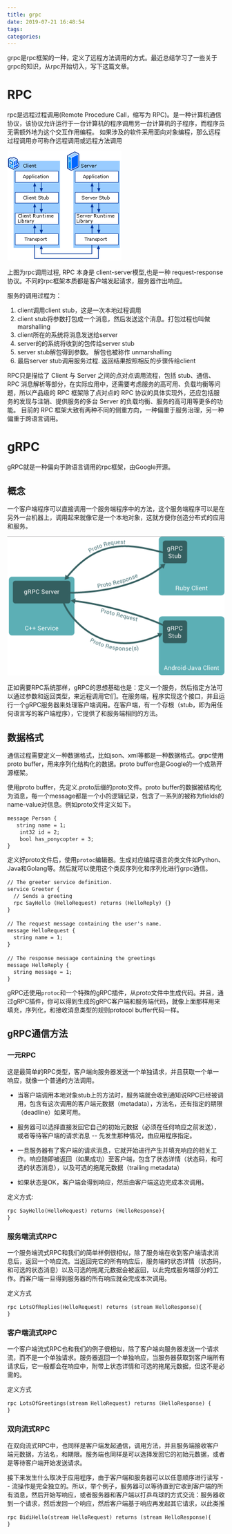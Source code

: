```yaml
---
title: grpc
date: 2019-07-21 16:48:54
tags:
categories:
---
```

<meta name="referrer" content="no-referrer" />

 grpc是rpc框架的一种，定义了远程方法调用的方式。最近总结学习了一些关于grpc的知识，从rpc开始切入，写下这篇文章。

# RPC
 rpc是远程过程调用(Remote Procedure Call，缩写为 RPC)。是一种计算机通信协议，该协议允许运行于一台计算机的程序调用另一台计算机的子程序，而程序员无需额外地为这个交互作用编程。 如果涉及的软件采用面向对象编程，那么远程过程调用亦可称作远程调用或远程方法调用

 ![](grpc/rpc.jpg)
 
 上图为rpc调用过程, RPC 本身是 client-server模型,也是一种 request-response 协议。不同的rpc框架本质都是客户端发起请求，服务器作出响应。
 
 服务的调用过程为：
 1. client调用client stub，这是一次本地过程调用
 2. client stub将参数打包成一个消息，然后发送这个消息。打包过程也叫做 marshalling
 3. client所在的系统将消息发送给server
 4. server的的系统将收到的包传给server stub
 5. server stub解包得到参数。 解包也被称作 unmarshalling
 6. 最后server stub调用服务过程. 返回结果按照相反的步骤传给client

 RPC只是描绘了 Client 与 Server 之间的点对点调用流程，包括 stub、通信、RPC 消息解析等部分，在实际应用中，还需要考虑服务的高可用、负载均衡等问题，所以产品级的 RPC 框架除了点对点的 RPC 协议的具体实现外，还应包括服务的发现与注销、提供服务的多台 Server 的负载均衡、服务的高可用等更多的功能。 目前的 RPC 框架大致有两种不同的侧重方向，一种偏重于服务治理，另一种偏重于跨语言调用。

# gRPC
 gRPC就是一种偏向于跨语言调用的rpc框架，由Google开源。
## 概念
 一个客户端程序可以直接调用一个服务端程序中的方法，这个服务端程序可以是在另外一台机器上，调用起来就像它是一个本地对象，这就方便你创造分布式的应用和服务。
 
 ![](grpc/grpc.jpg)
 
 正如需要RPC系统那样，gRPC的思想基础也是：定义一个服务，然后指定方法可以通过参数和返回类型，来远程调用它们。在服务端，程序实现这个接口，并且运行一个gRPC服务器来处理客户端调用。在客户端，有一个存根（stub，即为用任何语言写的客户端程序），它提供了和服务端相同的方法。

## 数据格式
 通信过程需要定义一种数据格式，比如json、xml等都是一种数据格式。grpc使用proto buffer，用来序列化结构化的数据。proto buffer也是Google的一个成熟开源框架。
 
 使用proto buffer，先定义.proto后缀的proto文件。proto buffer的数据被结构化为消息，每一个message都是一个小的逻辑记录，包含了一系列的被称为fields的name-value对信息。例如proto文件定义如下。
 
 ```
 message Person {
 	string name = 1;
     int32 id = 2;
     bool has_ponycopter = 3;
 }
 ```
 
 定义好proto文件后，使用``protoc``编辑器。生成对应编程语言的类文件如Python、Java和Golang等。然后就可以使用这个类反序列化和序列化进行grpc通信。
 
 ```
 // The greeter service definition.
 service Greeter {
   // Sends a greeting
   rpc SayHello (HelloRequest) returns (HelloReply) {}
 }
 
 // The request message containing the user's name.
 message HelloRequest {
   string name = 1;
 }
 
 // The response message containing the greetings
 message HelloReply {
   string message = 1;
 }
 ```
 
 gRPC还使用``protoc``和一个特殊的gRPC插件，从proto文件中生成代码。并且，通过gRPC插件，你可以得到生成的gRPC客户端和服务端代码，就像上面那样用来填充，序列化，和接收消息类型的规则protocol buffer代码一样。

## gRPC通信方法
### 一元RPC
 这是最简单的RPC类型，客户端向服务器发送一个单独请求，并且获取一个单一响应，就像一个普通的方法调用。
 - 当客户端调用本地对象stub上的方法时，服务端就会收到通知说RPC已经被调用，包含有这次调用的客户端元数据（metadata），方法名，还有指定的期限（deadline）如果可用。
 
 - 服务器可以选择直接发回它自己的初始元数据（必须在任何响应之前发送），或者等待客户端的请求消息 -- 先发生那种情况，由应用程序指定。
 
 - 一旦服务器有了客户端的请求消息，它就开始进行产生并填充响应的相关工作。响应随即被返回（如果成功）至客户端，包含了状态详情（状态码，和可选的状态消息），以及可选的拖尾元数据（trailing metadata）
 
 - 如果状态是OK，客户端会得到响应，然后由客户端这边完成本次调用。
 
 定义方式:
  ```
  rpc SayHello(HelloRequest) returns (HelloResponse){
  }
  ```
 
### 服务端流式RPC
 一个服务端流式RPC和我们的简单样例很相似，除了服务端在收到客户端请求消息后，返回一个响应流。当返回完它的所有响应后，服务端的状态详情（状态码，和可选的状态消息）以及可选的拖尾元数据会被返回，以此完成服务端部分的工作。而客户端一旦得到服务器的所有响应就会完成本次调用。
 
 定义方式
 ```
 rpc LotsOfReplies(HelloRequest) returns (stream HelloResponse){
 }
 ```

### 客户端流式RPC
 一个客户端流式RPC也和我们的例子很相似，除了客户端向服务器发送一个请求流，而不是一个单独请求。服务器返回一个单独响应，当服务器获取到客户端所有请求后，它一般都会在响应中，附带上状态详情和可选的拖尾元数据，但这不是必需的。
  
 定义方式
 ```
 rpc LotsOfGreetings(stream HelloRequest) returns (HelloResponse) {
 }
 ```

### 双向流式RPC

 在双向流式RPC中，也同样是客户端发起通信，调用方法，并且服务端接收客户端元数据，方法名，和期限。服务端也同样是可以选择发回它的初始元数据，或者是等待客户端开始发送请求。
 
 接下来发生什么取决于应用程序，由于客户端和服务器可以以任意顺序进行读写 -- 流操作是完全独立的。所以，举个例子，服务器可以等待直到它收到客户端的所有消息，然后开始写响应，或者服务器和客户端以打乒乓球的方式交流：服务器收到一个请求，然后发回一个响应，然后客户端基于响应再发起其它请求，以此类推
 ```
 rpc BidiHello(stream HelloRequest) returns (stream HelloResponse){
 }
 ```